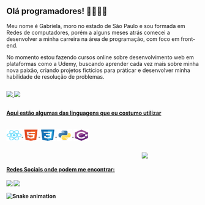 ### <h2> Olá programadores! 👋🏾👋🏾 </h2>

<p> Meu nome é Gabriela, moro no estado de São Paulo e sou formada em Redes de computadores, porém a alguns meses atrás comecei a desenvolver a minha carreira na área de programação, com foco em front-end. </p>

<p> No momento estou fazendo cursos online sobre desenvolvimento web em plataformas como a Udemy, buscando aprender cada vez mais sobre minha nova paixão, criando projetos ficticios para práticar e desenvolver minha habilidade de resolução de problemas. </p>

##

 
 <div align="left">
  <a href="https://github.com/iamgabbies">
  <img height="48%" src="https://github-readme-stats.vercel.app/api?username=iamgabbies&show_icons=true&theme=gruvbox&include_all_commits=true&count_private=true"/> <img height="48%" src="https://github-readme-stats.vercel.app/api/top-langs/?username=iamgabbies&layout=compact&langs_count=7&theme=gruvbox"/>
 
</div>

##
 
<div>
 
 <h4>Aqui estão algumas das linguagens que eu costumo utilizar </h4> <br>
  <img align="center"  height="30" width="40" src="https://raw.githubusercontent.com/devicons/devicon/master/icons/react/react-original.svg">
  <img align="center"  height="30" width="40" src="https://raw.githubusercontent.com/devicons/devicon/master/icons/html5/html5-original.svg">
  <img align="center" height="30" width="40" src="https://raw.githubusercontent.com/devicons/devicon/master/icons/css3/css3-original.svg">
  <img align="center"  height="30" width="40" src="https://raw.githubusercontent.com/devicons/devicon/master/icons/python/python-original.svg">
  <img align="center"  height="30" width="40" src="https://raw.githubusercontent.com/devicons/devicon/master/icons/csharp/csharp-original.svg">

 </div>
 
 ##
  
 <div> 
  <img align="right" heigth="150" width="150" src="https://i.picasion.com/pic92/52ad3a50a67398e00081228237c31bb9.gif">
 </div>
 
##
  
  <div style="display: inline_block" align="left"><br>  
  
   <h4> Redes Sociais onde podem me encontrar: <h4>
    
  <a href="https://www.instagram.com/iamgabbies/"><img src="https://img.shields.io/badge/-Instagram-%23E4405F?style=for-the-badge&logo=instagram&logoColor=white" target="_blank"></a> <a href="https://www.linkedin.com/in/gabriela-santana-322248182/"><img src="https://img.shields.io/badge/-LinkedIn-%230077B5?style=for-the-badge&logo=linkedin&logoColor=white" target="_blank"></a>
    

 ![Snake animation](https://github.com/iamgabbies/iamgabbies/blob/output/github-contribution-grid-snake.svg)
</div>
